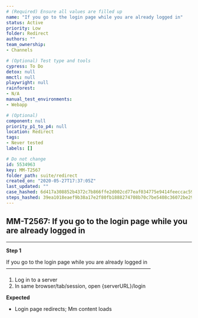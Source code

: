 ```yaml
---
# (Required) Ensure all values are filled up
name: "If you go to the login page while you are already logged in"
status: Active
priority: Low
folder: Redirect
authors: ""
team_ownership: 
- Channels

# (Optional) Test type and tools
cypress: To Do
detox: null
mmctl: null
playwright: null
rainforest: 
- N/A
manual_test_environments: 
- Webapp

# (Optional)
component: null
priority_p1_to_p4: null
location: Redirect
tags: 
- Never tested
labels: []

# Do not change
id: 5534963
key: MM-T2567
folder_path: suite/redirect
created_on: "2020-05-27T17:37:05Z"
last_updated: ""
case_hashed: 6d417a308852b4372c7b866ffe2d002cd77eaf034775e9414feeccac59b33d847f550c24d80f90b81bfd34c675f8afc6
steps_hashed: 39ea1018eaef9b38a17e2f80fb1888274708b70c7be5408c36072be29c3b862e1c9dae82ec7f66e79e6650cda50e8c27
---
```


## MM-T2567: If you go to the login page while you are already logged in

---

**Step 1**

If you go to the login page while you are already logged in\
————————————————————————————

1. Log in to a server
2. In same browser/tab/session, open {serverURL}/login

**Expected**

- Login page redirects; Mm content loads
